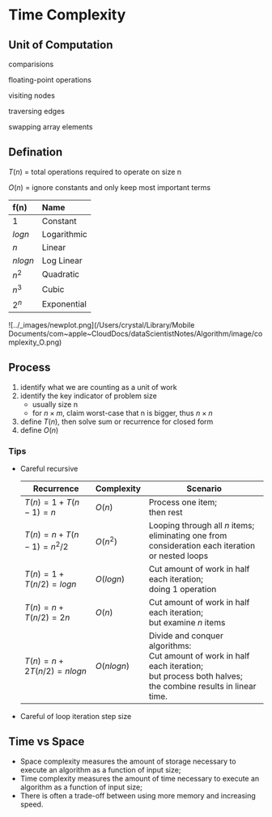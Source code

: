 # Time Complexity

## Unit of Computation

comparisions

floating-point operations

visiting nodes

traversing edges

swapping array elements

## Defination

$T(n)$ = total operations required to operate on size n

$O(n)$ = ignore constants and only keep most important terms

| **f(n)** | **Name**    |
| :------- | :---------- |
| $1$      | Constant    |
| $logn$   | Logarithmic |
| $n$      | Linear      |
| $nlogn$  | Log Linear  |
| $n^2$    | Quadratic   |
| $n^3$    | Cubic       |
| $2^n$    | Exponential |

![../_images/newplot.png](/Users/crystal/Library/Mobile Documents/com~apple~CloudDocs/dataScientistNotes/Algorithm/image/complexity_O.png)

## Process

1. identify what we are counting as a unit of work
2. identify the key indicator of problem size
   * usually size n
   * for $n \times m$, claim worst-case that n is bigger, thus $n \times n$
3. define $T(n)$, then solve sum or recurrence for closed form
4. define $O(n)$

### Tips

* Careful recursive

  | **Recurrence**                 | **Complexity** | **Scenario**                                                 |
  | ------------------------------ | -------------- | ------------------------------------------------------------ |
  | $T(n) = 1 + T(n-1) = n$        | $O(n)$         | Process one item;<br />then rest                             |
  | $T(n) = n + T(n-1) = n^2/2$    | $O(n^2)$       | Looping through all *n*   items; <br />eliminating one from consideration each iteration or nested loops |
  | $T(n) = 1 + T(n/2) = log n$    | $O(log n)$     | Cut amount of work in half each iteration;<br />doing 1 operation |
  | $T(n) = n + T(n/2) = 2n$       | $O(n)$         | Cut amount of work in half each iteration;<br />but examine *n* items |
  | $T(n) = n + 2T(n/2) = n log n$ | $O(n log n)$   | Divide and conquer algorithms:<br />Cut amount of work in half each iteration;<br />but process both halves;<br />the combine results in linear time. |

* Careful of loop iteration step size

## Time vs Space

* Space complexity measures the amount of storage necessary to execute an algorithm as a function of input size;
* Time complexity measures the amount of time necessary to execute an algorithm as a function of input size;
* There is often a trade-off between using more memory and increasing speed.